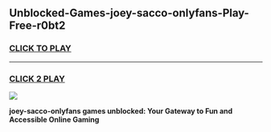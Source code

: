 
## Unblocked-Games-joey-sacco-onlyfans-Play-Free-r0bt2
<h3>
<a href="https://premium76.site?title=joey-sacco-onlyfans&ref=10A">CLICK TO PLAY</a></h3>
<hr>

<h3>
<a href="https://premium76.site?title=joey-sacco-onlyfans&ref=10A">CLICK 2 PLAY</a>
  
</h3>

<a href="https://premium76.site?title=joey-sacco-onlyfans&ref=10A"><img src="https://clearcache.store/games.png"></a>


**joey-sacco-onlyfans games unblocked: Your Gateway to Fun and Accessible Online Gaming**
